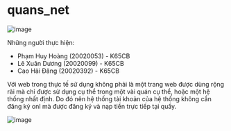 # quans_net

![image](https://user-images.githubusercontent.com/40011645/170917967-db7318c7-d96b-48a9-9892-4e1a620e17a8.png)


Những người thực hiện:
- Phạm Huy Hoàng (20020053) - K65CB
- Lê Xuân Dương (20020099) - K65CB
- Cao Hải Đăng (20020392) - K65CB



Với web trong thực tế sử dụng không phải là một trang web được dùng rộng rãi mà chỉ được sử dụng cụ thể trong một vài quán cụ thể, hoặc một hệ thống nhất định. Do đó nên hệ thống tài khoản của hệ thống không cần đăng ký onl mà được đăng ký và nạp tiền trực tiếp tại quầy.

![image](https://user-images.githubusercontent.com/40011645/172643469-05250fc6-6f13-448f-b126-5119e2c839a7.png)
